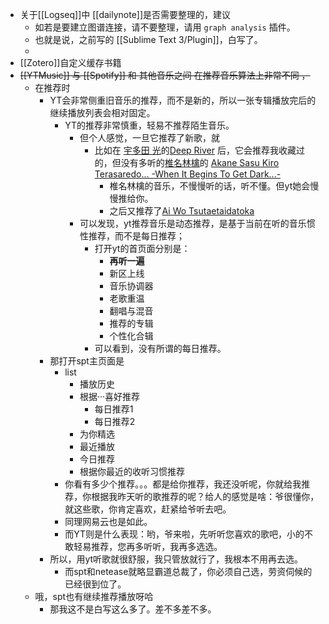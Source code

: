 - 关于[[Logseq]]中 [[dailynote]]是否需要整理的，建议
	- 如若是要建立图谱连接，请不要整理，请用  `graph analysis` 插件。
	- 也就是说，之前写的 [[Sublime Text 3/Plugin]]，白写了。
	-
- [[Zotero]]自定义缓存书籍
- ~~[[YTMusic]] 与 [[Spotify]] 和 其他音乐之间 在推荐音乐算法上非常不同 ，~~
	- 在推荐时
		- YT会非常侧重旧音乐的推荐，而不是新的，所以一张专辑播放完后的继续播放列表会相对固定。
			- YT的推荐非常慎重，轻易不推荐陌生音乐。
				- 但个人感觉，一旦它推荐了新歌，就
					- 比如在 [宇多田 光](https://music.youtube.com/channel/UCfDndVwpf3tOF-vDmFQveog)的[Deep River](https://music.youtube.com/browse/MPREb_q3oBV78wDPs) 后，它会推荐我收藏过的，但没有多听的[椎名林檎](https://music.youtube.com/channel/UCbrWU0y_rLsEOYgaTX5Y74A)的 [Akane Sasu Kiro Terasaredo... -When It Begins To Get Dark...-](https://music.youtube.com/watch?v=oJUdYeItB_Q&list=OLAK5uy_k_CX3p1nuBJOEgjmtj2gAGUwueyyk_-Qk)
						- 椎名林檎的音乐，不慢慢听的话，听不懂。但yt她会慢慢推给你。
						- 之后又推荐了[Ai Wo Tsutaetaidatoka](https://music.youtube.com/watch?v=TSGOZyt2iDI&list=OLAK5uy_kobBh6tjRWb_jI42z0jojjD_AkpGlRAQo)
				- 可以发现，yt推荐音乐是动态推荐，是基于当前在听的音乐惯性推荐，而不是每日推荐；
					- 打开yt的首页面分别是：
						- **再听一遍**
						- 新区上线
						- 音乐协调器
						- 老歌重温
						- 翻唱与混音
						- 推荐的专辑
						- 个性化合辑
					- 可以看到，没有所谓的每日推荐。
		- 那打开spt主页面是
			- list
				- 播放历史
				- 根据···喜好推荐
					- 每日推荐1
					- 每日推荐2
				- 为你精选
				- 最近播放
				- 今日推荐
				- 根据你最近的收听习惯推荐
			- 你看有多少个推荐。。。都是给你推荐，我还没听呢，你就给我推荐，你根据我昨天听的歌推荐的呢？给人的感觉是啥：爷很懂你，就这些歌，你肯定喜欢，赶紧给爷听去吧。
			- 同理网易云也是如此。
			- 而YT则是什么表现：哟，爷来啦，先听听您喜欢的歌吧，小的不敢轻易推荐，您再多听听，我再多选选。
		- 所以，用yt听歌就很舒服，我只管放就行了，我根本不用再去选。
			- 而spt和netease就略显霸道总裁了，你必须自己选，劳资伺候的已经很到位了。
	- 哦，spt也有继续推荐播放呀哈
		- 那我这不是白写这么多了。差不多差不多。